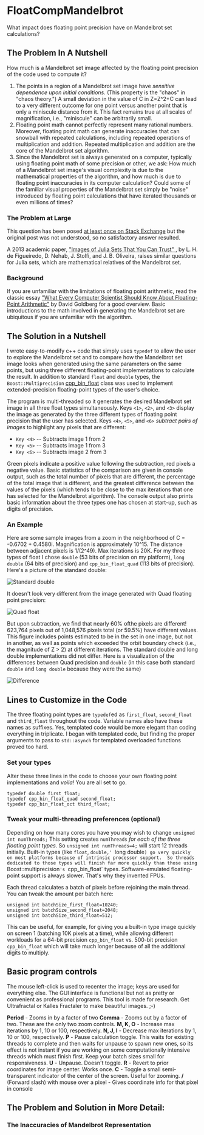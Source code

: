 # FloatCompMandelbrot
What impact does floating point precision have on Mandelbrot set calculations?

## The Problem In A Nutshell
How much is a Mandelbrot set image affected by the floating point precision of the code used to compute it?

1. The points in a region of a Mandelbrot set image have *sensitive dependence upon initial conditions.*  (This property is the "chaos" in "chaos theory.")  A small deviation in the value of C in Z=Z^2+C can lead to a very different outcome for one point versus another point that is only a miniscule distance from it.  This fact remains true at all scales of magnification, i.e., "miniscule" can be arbitrarily small. 
2. Floating point math cannot perfectly represent many rational numbers.  Moreover, floating point math can generate inaccuracies that can snowball with repeated calculations, including repeated operations of multiplication and addition.  Repeated multiplication and addition are the core of the Mandelbrot set algorithm.
3. Since the Mandelbrot set is always generated on a computer, typically using floating point math of some precision or other, we ask: How much of a Mandelbrot set image's visual complexity is due to the mathematical properties of the algorithm, and how much is due to floating point inaccuracies in its computer calculation?  Could some of the familiar visual properties of the Mandelbrot set simply be "noise" introduced by floating point calculations that have iterated thousands or even millions of times?

### The Problem at Large
This question has been posed [at least once on Stack Exchange](https://math.stackexchange.com/questions/2731582/are-the-intriguing-and-lovely-mandelbrot-set-hoops-and-curls-the-result-of-float) but the original post was not understood, so no satisfactory answer resulted.

A 2013 academic paper, ["Images of Julia Sets That You Can Trust" ](https://mathr.co.uk/blog/2018-08-20_trustworthy_fractals.html), by L. H. de Figueiredo, D. Nehab, J. Stolfi, and J. B. Oliveira, raises similar questions for Julia sets, which are mathematical relatives of the Mandelbrot set.

### Background
If you are unfamiliar with the limitations of floating point arithmetic, read the classic essay ["What Every Computer Scientist Should Know About Floating-Point Arithmetic"](https://docs.oracle.com/cd/E19957-01/806-3568/ncg_goldberg.html) by David Goldberg for a good overview.  Basic introductions to the math involved in generating the Mandelbrot set are ubiquitous if you are unfamiliar with the algorithm.

## The Solution in a Nutshell
I wrote easy-to-modify c++ code that simply uses `typedef` to allow the user to explore the Mandelbrot set and to compare how the Mandelbrot set image looks when generated using the same parameters on the same points, but using three different floating-point implementations to calculate the result.  In addition to standard `float` and `double` types, the `Boost::Multiprecision` [cpp_bin_float](https://www.boost.org/doc/libs/1_79_0/libs/multiprecision/doc/html/boost_multiprecision/tut/floats/cpp_bin_float.html) class was used to implement extended-precision floating-point types of the user's choice.

The program is multi-threaded so it generates the desired Mandelbrot set image in all three float types simultaneously.  Keys `<1>`, `<2>`, and `<3>` display the image as generated by the three different types of floating point precision that the user has selected.  Keys `<4>`, `<5>`, and `<6>` _subtract pairs of images_ to highlight any pixels that are different:

- `Key <4>` -- Subtracts image 1 from 2
- `Key <5>` -- Subtracts image 1 from 3
- `Key <6>` -- Subtracts image 2 from 3

Green pixels indicate a positive value following the subtraction, red pixels a negative value.
Basic statistics of the comparison are given in console output, such as the total number of pixels that are different, the percentage of the total image that is different, and the greatest difference between the values of the pixels (which tends to be close to the max iterations that one has selected for the Mandelbrot algorithm).  The console output also prints basic information about the three types one has chosen at start-up, such as digits of precision.

### An Example
Here are some sample images from a zoom in the neighborhood of C = -0.6702 + 0.4580i. Magnification is approximately 10^15. The distance between adjacent pixels is 1/(2^49).  Max iterations is 20K.  For my three types of float I chose `double` (53 bits of precision on my platform), `long double` (64 bits of precision) and `cpp_bin_float_quad` (113 bits of precision).  Here's a picture of the standard double:


![Standard double](images/Iter20KStandardDouble.png)

It doesn't look very different from the image generated with Quad floating point precision:


![Quad float](images/Iter20KCPPQuad.png)

But upon subtraction, we find that nearly 60% ofthe pixels are different!  623,764 pixels out of 1,048,576 pixels total (or 59.5%) have different values.  This figure includes points estimated to be in the set in one image, but not in another, as well as points which exceeded the orbit boundary check (i.e., the magnitude of Z > 2) at different iterations.  The standard double and long double implementations did not differ.  Here is a visualization of the differences between Quad precision and `double` (in this case both standard `double` and `long double` because they were the same) 


![Difference](images/Iter20KQuadMLongDouble.png)


## Lines to Customize in the Code
The three floating point types are `typedef`ed as `first_float`, `second_float` and `third_float` throughout the code.  Variable names also have these names as suffixes.  Yes, templated code would be more elegant than coding everything in triplicate.  I began with templated code, but finding the proper arguments to pass to `std::asynch` for templated overloaded functions proved too hard.

### Set your types
Alter these three lines in the code to choose your own floating point implementations and _voila!_ You are all set to go.
```
typedef double first_float;
typedef cpp_bin_float_quad second_float;
typedef cpp_bin_float_oct third_float;
```

### Tweak your multi-threading preferences (optional)
Depending on how many cores you have you may wish to change `unsigned int numThreads;` This setting creates `numThreads` _for each of the three floating point types_.  So `unsigned int numThreads=4;` will start 12 threads initially.  Built-in types (like `float`, `double,' `long double`) go very quickly on most platforms because of intrinsic processor support.  So threads dedicated to those types will finish far more quickly than those using  `Boost::multiprecision`'s `cpp_bin_float` types.  Software-emulated floating-point support is always slower.  That's why they invented FPUs.

Each thread calculates a batch of pixels before rejoining the main thread.  You can tweak the amount per batch here:
```
unsigned int batchSize_first_float=10240;
unsigned int batchSize_second_float=2048;
unsigned int batchSize_third_float=512;
```
This can be useful, for example, for giving you a built-in type image quickly on screen 1 (batching 10K pixels at a time), while allowing different workloads for a 64-bit precision `cpp_bin_float` vs. 500-bit precision `cpp_bin_float` which will take much longer because of all the additional digits to multiply.

## Basic program controls
The mouse left-click is used to recenter the image; keys are used for everything else.  The GUI interface is functional but not as pretty or convenient as professional programs.  This tool is made for research.  Get Ultrafractal or Kalles Fractaler to make beautiful images. ;-)

**Period** - Zooms in by a factor of two
**Comma** - Zooms out by a factor of two.  These are the only two zoom controls.
**M, K, O** - Increase max iterations by 1, 10 or 100, respectively.
**N, J, I** - Decrease max iterations by 1, 10 or 100, respectively.
**P** - Pause calculation toggle.  This waits for existing threads to complete and then waits for unpause to spawn new ones, so its effect is not instant if you are working on some computationally intensive threads which must finish first.  Keep your batch sizes small for responsiveness.
**U** - Unpause.  Doesn't toggle.
**R** - Revert to prior coordinates for image center.  Works once.
**C** - Toggle a small semi-transparent indicator of the center of the screen.  Useful for zooming.
**/** (Forward slash) with mouse over a pixel - Gives coordinate info for that pixel in console


## The Problem and Solution in More Detail: 
### The Inaccuracies of Mandelbrot Representation








